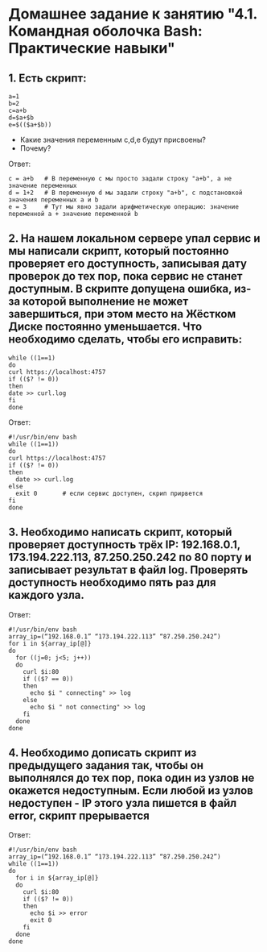 # Домашнее задание к занятию "4.1. Командная оболочка Bash: Практические навыки"

## 1. Есть скрипт:
```shell
a=1
b=2
c=a+b
d=$a+$b
e=$(($a+$b))
```
+ Какие значения переменным c,d,e будут присвоены?
+ Почему?

Ответ:
```shell
c = a+b   # В переменную с мы просто задали строку "a+b", а не значение переменных
d = 1+2   # В переменную d мы задали строку "a+b", с подстановкой значения переменных a и b
e = 3     # Тут мы явно задали арифметическую операцию: значение переменной а + значение переменной b
```
## 2. На нашем локальном сервере упал сервис и мы написали скрипт, который постоянно проверяет его доступность, записывая дату проверок до тех пор, пока сервис не станет доступным. В скрипте допущена ошибка, из-за которой выполнение не может завершиться, при этом место на Жёстком Диске постоянно уменьшается. Что необходимо сделать, чтобы его исправить:
```shell
while ((1==1)
do
curl https://localhost:4757
if (($? != 0))
then
date >> curl.log
fi
done
```
Ответ:
```shell
#!/usr/bin/env bash
while ((1==1))
do
curl https://localhost:4757
if (($? != 0))
then
  date >> curl.log
else
  exit 0       # если сервис доступен, скрип прирвется
fi
done
```

## 3. Необходимо написать скрипт, который проверяет доступность трёх IP: 192.168.0.1, 173.194.222.113, 87.250.250.242 по 80 порту и записывает результат в файл log. Проверять доступность необходимо пять раз для каждого узла.
Ответ:
```shell
#!/usr/bin/env bash
array_ip=(“192.168.0.1” “173.194.222.113” “87.250.250.242”)
for i in ${array_ip[@]}
do
  for ((j=0; j<5; j++))
  do
    curl $i:80
    if (($? == 0))
    then 
      echo $i " connecting" >> log
    else
      echo $i " not connecting" >> log
    fi
  done
done
```
## 4. Необходимо дописать скрипт из предыдущего задания так, чтобы он выполнялся до тех пор, пока один из узлов не окажется недоступным. Если любой из узлов недоступен - IP этого узла пишется в файл error, скрипт прерывается
Ответ:
```shell
#!/usr/bin/env bash
array_ip=(“192.168.0.1” “173.194.222.113” “87.250.250.242”)
while ((1==1))
do
  for i in ${array_ip[@]}
  do
    curl $i:80
    if (($? != 0))
    then
      echo $i >> error
      exit 0
    fi
  done
done
```
